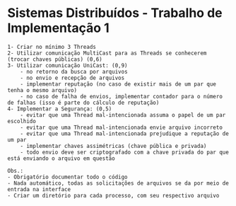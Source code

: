 # Sistemas Distribuídos - Trabalho de Implementação 1
	1- Criar no mínimo 3 Threads
	2- Utilizar comunicação MultiCast para as Threads se conhecerem (trocar chaves públicas) (0,6)
	3- Utilizar comunicação UniCast: (0,9)
		- no retorno da busca por arquivos
		- no envio e recepção de arquivos
		- implementar reputação (no caso de existir mais de um par que tenha o mesmo arquivo)
		- no caso de falha de envios, implementar contador para o número de falhas (isso é parte do cálculo de reputação)
	4- Implementar a Segurança: (0,5)
		- evitar que uma Thread mal-intencionada assuma o papel de um par escolhido
		- evitar que uma Thread mal-intencionada envie arquivo incorreto
		- evitar que uma Thread mal-intencionada prejudique a reputação de um par
		- implementar chaves assimétricas (chave pública e privada)
		- todo envio deve ser criptografado com a chave privada do par que está enviando o arquivo em questão
	
	Obs.:
	- Obrigatório documentar todo o código
	- Nada automático, todas as solicitações de arquivos se da por meio de entrada na interface
	- Criar um diretório para cada processo, com seu respectivo arquivo
